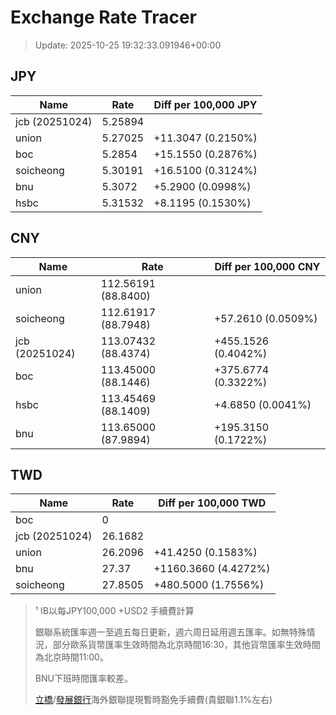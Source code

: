 # Exchange Rate Tracer

> Update: 2025-10-25 19:32:33.091946+00:00

## JPY

| Name           |    Rate | Diff per 100,000 JPY   |
|----------------|---------|------------------------|
| jcb (20251024) | 5.25894 |                        |
| union          | 5.27025 | +11.3047 (0.2150%)     |
| boc            | 5.2854  | +15.1550 (0.2876%)     |
| soicheong      | 5.30191 | +16.5100 (0.3124%)     |
| bnu            | 5.3072  | +5.2900 (0.0998%)      |
| hsbc           | 5.31532 | +8.1195 (0.1530%)      |

## CNY

| Name           | Rate                | Diff per 100,000 CNY   |
|----------------|---------------------|------------------------|
| union          | 112.56191	(88.8400) |                        |
| soicheong      | 112.61917	(88.7948) | +57.2610 (0.0509%)     |
| jcb (20251024) | 113.07432	(88.4374) | +455.1526 (0.4042%)    |
| boc            | 113.45000	(88.1446) | +375.6774 (0.3322%)    |
| hsbc           | 113.45469	(88.1409) | +4.6850 (0.0041%)      |
| bnu            | 113.65000	(87.9894) | +195.3150 (0.1722%)    |

## TWD

| Name           |    Rate | Diff per 100,000 TWD   |
|----------------|---------|------------------------|
| boc            |  0      |                        |
| jcb (20251024) | 26.1682 |                        |
| union          | 26.2096 | +41.4250 (0.1583%)     |
| bnu            | 27.37   | +1160.3660 (4.4272%)   |
| soicheong      | 27.8505 | +480.5000 (1.7556%)    |


> ¹ IB以每JPY100,000 +USD2 手續費計算
>
> 銀聯系統匯率週一至週五每日更新，週六周日延用週五匯率。如無特殊情況，部分歐系貨幣匯率生效時間為北京時間16:30，其他貨幣匯率生效時間為北京時間11:00。
>
> BNU下班時間匯率較差。
>
> [立橋](https://www.wlbank.com.mo/uploads/ueditor/file/20181211/1544536513900230.pdf)/[發展銀行](https://www.mdb.com.mo/Service_Charges_20230728.pdf)海外銀聯提現暫時豁免手續費(貴銀聯1.1%左右)

